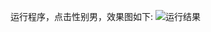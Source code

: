 运行程序，点击性别男，效果图如下:
![运行结果](http://img.blog.csdn.net/20161211111653033?watermark/2/text/aHR0cDovL2Jsb2cuY3Nkbi5uZXQvbG93cHJvZmlsZV9jb2Rpbmc=/font/5a6L5L2T/fontsize/400/fill/I0JBQkFCMA==/dissolve/70/gravity/SouthEast)
